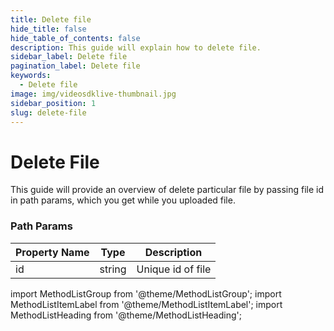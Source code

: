 ```yaml
---
title: Delete file
hide_title: false
hide_table_of_contents: false
description: This guide will explain how to delete file.
sidebar_label: Delete file
pagination_label: Delete file
keywords:
  - Delete file
image: img/videosdklive-thumbnail.jpg
sidebar_position: 1
slug: delete-file
---
```


# Delete File

This guide will provide an overview of delete particular file by passing file id in path params, which you get while you uploaded file.

### Path Params

| Property Name | Type   | Description       |
| ------------- | ------ | ----------------- |
| id            | string | Unique id of file |

import MethodListGroup from '@theme/MethodListGroup';
import MethodListItemLabel from '@theme/MethodListItemLabel';
import MethodListHeading from '@theme/MethodListHeading';

<MethodListGroup>
  <MethodListItemLabel  description="Response Body" >
    <MethodListGroup>
      <MethodListHeading heading="parameters" />
      <MethodListItemLabel name="id"  type={"String"}  description="Unique identifier of file." />
      <MethodListItemLabel name="type"  type={"String"}  description="type of file uploaded video or image." />
      <MethodListItemLabel name="size"  type={"Number"}  description="size of uploaded file(in bytes)." />
      <MethodListItemLabel name="meta"  type={"Object"}  description="information about uploaded file such as resolution, format, etc." />
        <MethodListItemLabel name="fileUrl"  type={"String"}  description="The url where the video is stored." />
        <MethodListItemLabel name="user" type={"Object"} description="user info such as email, name and id of the user."/>
    </MethodListGroup>
  </MethodListItemLabel>
</MethodListGroup>
